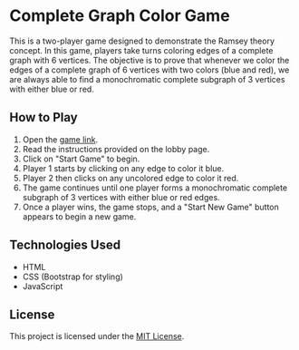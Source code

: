 # Complete Graph Color Game

This is a two-player game designed to demonstrate the Ramsey theory concept. In this game, players take turns coloring edges of a complete graph with 6 vertices. The objective is to prove that whenever we color the edges of a complete graph of 6 vertices with two colors (blue and red), we are always able to find a monochromatic complete subgraph of 3 vertices with either blue or red.

## How to Play

1. Open the [game link](https://barungambhir.github.io/ramsey/graphGame.html).
2. Read the instructions provided on the lobby page.
3. Click on "Start Game" to begin.
4. Player 1 starts by clicking on any edge to color it blue.
5. Player 2 then clicks on any uncolored edge to color it red.
6. The game continues until one player forms a monochromatic complete subgraph of 3 vertices with either blue or red edges.
7. Once a player wins, the game stops, and a "Start New Game" button appears to begin a new game.

## Technologies Used

- HTML
- CSS (Bootstrap for styling)
- JavaScript

## License

This project is licensed under the [MIT License](LICENSE).
